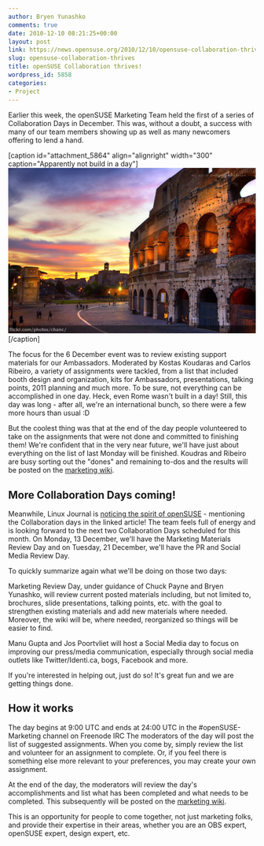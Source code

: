 ```yaml
---
author: Bryen Yunashko
comments: true
date: 2010-12-10 08:21:25+00:00
layout: post
link: https://news.opensuse.org/2010/12/10/opensuse-collaboration-thrives/
slug: opensuse-collaboration-thrives
title: openSUSE Collaboration thrives!
wordpress_id: 5858
categories:
- Project
---
```


Earlier this week, the openSUSE Marketing Team held the first of a series of Collaboration Days in December.  This was, without a doubt, a success with many of our team members showing up as well as many newcomers offering to lend a hand.

[caption id="attachment_5864" align="alignright" width="300" caption="Apparently not build in a day"][![Apparently not build in a day](/wp-content/uploads/2010/12/4757005099_74b8c7311b_b.jpg)](//www.flickr.com/photos/chanc/)[/caption]

The focus for the 6 December event was to review existing support materials for our Ambassadors.  Moderated by Kostas Koudaras and Carlos Ribeiro, a variety of assignments were tackled, from a list that included booth design and organization, kits for Ambassadors, presentations, talking points, 2011 planning and much more.   To be sure, not everything can be accomplished in one day.  Heck, even Rome wasn't built in a day! Still, this day was long - after all, we're an international bunch, so there were a few more hours than usual :D

But the coolest thing was that at the end of the day people volunteered to take on the assignments that were not done and committed to finishing them! We're confident that in the very near future, we'll have just about everything on the list of last Monday will be finished. Koudras and Ribeiro are busy sorting out the "dones" and remaining to-dos and the results will be posted on the [marketing wiki](//en.opensuse.org/Portal:Marketing).

<!-- more -->


## More Collaboration Days coming!


Meanwhile, Linux Journal is [noticing the spirit of openSUSE](//www.linuxjournal.com/content/has-novell-deal-hampered-opensuse) - mentioning the Collaboration days in the linked article! The team feels full of energy and is looking forward to the next two Collaboration Days scheduled for this month. On Monday, 13 December, we'll have the Marketing Materials Review Day and on Tuesday, 21 December, we'll have the PR and Social Media Review Day.

To quickly summarize again what we'll be doing on those two days:

Marketing Review Day, under guidance of Chuck Payne and Bryen Yunashko, will review current posted materials including, but not limited to, brochures, slide presentations, talking points, etc. with the goal to strengthen existing materials and add new materials where needed. Moreover, the wiki will be, where needed, reorganized so things will be easier to find.

Manu Gupta and Jos Poortvliet will host a Social Media day to focus on improving our press/media communication, especially through social media outlets like Twitter/Identi.ca, bogs, Facebook and more.

If you're interested in helping out, just do so! It's great fun and we are getting things done.


## How it works


The day begins at 9:00 UTC and ends at 24:00 UTC in the #openSUSE-Marketing channel on Freenode IRC  The moderators of the day will post the list of suggested assignments.  When you come by, simply review the list and volunteer for an assignment to complete.  Or, if you feel there is something else more relevant to your preferences, you may create your own assignment.

At the end of the day, the moderators will review the day's accomplishments and list what has been completed and what needs to be completed.  This subsequently will be posted on the [marketing wiki](//en.opensuse.org/Portal:Marketing).

This is an opportunity for people to come together, not just marketing folks, and provide their expertise in their areas, whether you are an OBS expert, openSUSE expert, design expert, etc.
